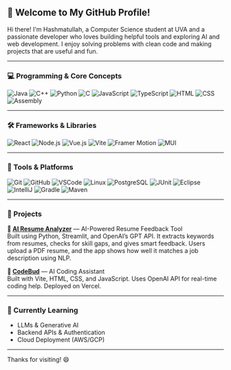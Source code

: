 ## 👋 Welcome to My GitHub Profile!

Hi there! I'm Hashmatullah, a Computer Science student at UVA and a passionate developer who loves building helpful tools and exploring AI and web development. I enjoy solving problems with clean code and making projects that are useful and fun.

---

### 💻 Programming & Core Concepts
![Java](https://img.shields.io/badge/-Java-007396?logo=java&logoColor=white&style=for-the-badge)
![C++](https://img.shields.io/badge/-C++-00599C?logo=c%2B%2B&logoColor=white&style=for-the-badge)
![Python](https://img.shields.io/badge/-Python-3776AB?logo=python&logoColor=white&style=for-the-badge)
![C](https://img.shields.io/badge/-C-00599C?logo=c&logoColor=white&style=for-the-badge)
![JavaScript](https://img.shields.io/badge/-JavaScript-F7DF1E?logo=javascript&logoColor=black&style=for-the-badge)
![TypeScript](https://img.shields.io/badge/-TypeScript-3178C6?logo=typescript&logoColor=white&style=for-the-badge)
![HTML](https://img.shields.io/badge/-HTML5-E34F26?logo=html5&logoColor=white&style=for-the-badge)
![CSS](https://img.shields.io/badge/-CSS3-1572B6?logo=css3&logoColor=white&style=for-the-badge)
![Assembly](https://img.shields.io/badge/-Assembly-555555?style=for-the-badge)

---

### 🛠 Frameworks & Libraries
![React](https://img.shields.io/badge/-React-61DAFB?logo=react&logoColor=black&style=for-the-badge)
![Node.js](https://img.shields.io/badge/-Node.js-339933?logo=node.js&logoColor=white&style=for-the-badge)
![Vue.js](https://img.shields.io/badge/-Vue.js-4FC08D?logo=vue.js&logoColor=white&style=for-the-badge)
![Vite](https://img.shields.io/badge/-Vite-646CFF?logo=vite&logoColor=white&style=for-the-badge)
![Framer Motion](https://img.shields.io/badge/-Framer--Motion-black?logo=framer&logoColor=white&style=for-the-badge)
![MUI](https://img.shields.io/badge/-Material--UI-007FFF?logo=mui&logoColor=white&style=for-the-badge)

---

### 🔧 Tools & Platforms
![Git](https://img.shields.io/badge/-Git-F05032?logo=git&logoColor=white&style=for-the-badge)
![GitHub](https://img.shields.io/badge/-GitHub-181717?logo=github&logoColor=white&style=for-the-badge)
![VSCode](https://img.shields.io/badge/-VSCode-007ACC?logo=visual-studio-code&logoColor=white&style=for-the-badge)
![Linux](https://img.shields.io/badge/-Linux-FCC624?logo=linux&logoColor=black&style=for-the-badge)
![PostgreSQL](https://img.shields.io/badge/-PostgreSQL-336791?logo=postgresql&logoColor=white&style=for-the-badge)
![JUnit](https://img.shields.io/badge/-JUnit-25A162?style=for-the-badge)
![Eclipse](https://img.shields.io/badge/-Eclipse-2C2255?logo=eclipse&logoColor=white&style=for-the-badge)
![IntelliJ](https://img.shields.io/badge/-IntelliJIDEA-000000?logo=intellijidea&logoColor=white&style=for-the-badge)
![Gradle](https://img.shields.io/badge/-Gradle-02303A?logo=gradle&logoColor=white&style=for-the-badge)
![Maven](https://img.shields.io/badge/-Maven-C71A36?logo=apachemaven&logoColor=white&style=for-the-badge)

---

### 🚀 Projects

**🔹 [AI Resume Analyzer](https://github.com/hashmat-beep/your-resume-analyzer)** — AI-Powered Resume Feedback Tool  
Built using Python, Streamlit, and OpenAI’s GPT API. It extracts keywords from resumes, checks for skill gaps, and gives smart feedback. Users upload a PDF resume, and the app shows how well it matches a job description using NLP.

**🔹 [CodeBud](https://github.com/hashmat-beep/Codebud-AI)** — AI Coding Assistant  
Built with Vite, HTML, CSS, and JavaScript. Uses OpenAI API for real-time coding help. Deployed on Vercel.

---

### 🌱 Currently Learning
- LLMs & Generative AI
- Backend APIs & Authentication
- Cloud Deployment (AWS/GCP)

---

Thanks for visiting! 😄
